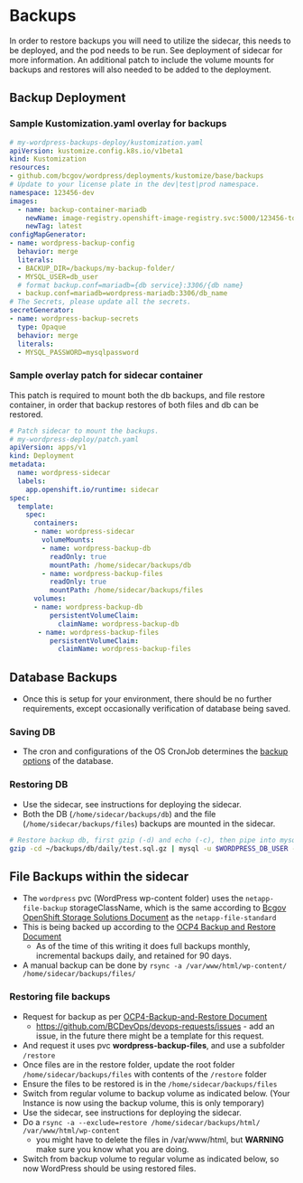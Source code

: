 # Backups
In order to restore backups you will need to utilize the sidecar, this needs to be deployed, and the pod needs to be run. See deployment of sidecar for more information.  An additional patch to include the volume mounts for backups and restores will also needed to be added to the deployment.

## Backup Deployment

### Sample Kustomization.yaml overlay for backups

```yaml
# my-wordpress-backups-deploy/kustomization.yaml
apiVersion: kustomize.config.k8s.io/v1beta1
kind: Kustomization
resources:
- github.com/bcgov/wordpress/deployments/kustomize/base/backups
# Update to your license plate in the dev|test|prod namespace.
namespace: 123456-dev
images:
  - name: backup-container-mariadb
    newName: image-registry.openshift-image-registry.svc:5000/123456-tools/backup-container-mariadb
    newTag: latest
configMapGenerator:
- name: wordpress-backup-config
  behavior: merge
  literals:
  - BACKUP_DIR=/backups/my-backup-folder/
  - MYSQL_USER=db_user
  # format backup.conf=mariadb={db service}:3306/{db name}
  - backup.conf=mariadb=wordpress-mariadb:3306/db_name
# The Secrets, please update all the secrets.
secretGenerator:
- name: wordpress-backup-secrets
  type: Opaque
  behavior: merge
  literals:
  - MYSQL_PASSWORD=mysqlpassword
```

### Sample overlay patch for sidecar container
This patch is required to mount both the db backups, and file restore container, in order that backup restores of both files and db can be restored.

```yaml
# Patch sidecar to mount the backups.
# my-wordpress-deploy/patch.yaml
apiVersion: apps/v1
kind: Deployment
metadata:
  name: wordpress-sidecar
  labels:
    app.openshift.io/runtime: sidecar
spec:
  template:
    spec:
      containers:
      - name: wordpress-sidecar
        volumeMounts:
        - name: wordpress-backup-db
          readOnly: true
          mountPath: /home/sidecar/backups/db
        - name: wordpress-backup-files
          readOnly: true
          mountPath: /home/sidecar/backups/files
      volumes:
      - name: wordpress-backup-db
          persistentVolumeClaim:
            claimName: wordpress-backup-db
       - name: wordpress-backup-files
          persistentVolumeClaim:
            claimName: wordpress-backup-files

```

## Database Backups
* Once this is setup for your environment, there should be no further requirements, except occasionally verification of database being saved.

### Saving DB
* The cron and configurations of the OS CronJob determines the [backup options](https://developer.gov.bc.ca/Backup-Container) of the database.

### Restoring DB
* Use the sidecar, see instructions for deploying the sidecar.
* Both the DB (`/home/sidecar/backups/db`) and the file (`/home/sidecar/backups/files`) backups are mounted in the sidecar.

```bash
# Restore backup db, first gzip (-d) and echo (-c), then pipe into mysql.
gzip -cd ~/backups/db/daily/test.sql.gz | mysql -u $WORDPRESS_DB_USER -p$(cat $MYSQL_PASSWORD_FILE) -h wordpress-mariadb $WORDPRESS_DB_NAME
```

## File Backups within the sidecar
* The `wordpress` pvc (WordPress wp-content folder) uses the ```netapp-file-backup``` storageClassName, which is the same according to [Bcgov OpenShift Storage Solutions Document](https://developer.gov.bc.ca/Persistent-Storage-Services) as the ```netapp-file-standard```
* This is being backed up according to the [OCP4 Backup and Restore Document](https://developer.gov.bc.ca/OCP4-Backup-and-Restore)
    * As of the time of this writing it does full backups monthly, incremental backups daily, and retained for 90 days.
* A manual backup can be done by ```rsync -a /var/www/html/wp-content/ /home/sidecar/backups/files/```
 
### Restoring file backups
* Request for backup as per [OCP4-Backup-and-Restore Document](https://developer.gov.bc.ca/OCP4-Backup-and-Restore)
    * https://github.com/BCDevOps/devops-requests/issues - add an issue, in the future there might be a template for this request.
* And request it uses pvc **wordpress-backup-files**, and use a subfolder `/restore`
* Once files are in the restore folder, update the root folder `/home/sidecar/backups/files` with contents of the `/restore` folder
* Ensure the files to be restored is in the `/home/sidecar/backups/files`
* Switch from regular volume to backup volume as indicated below. (Your Instance is now using the backup volume, this is only temporary)  
* Use the sidecar, see instructions for deploying the sidecar.
* Do a ```rsync -a --exclude=restore /home/sidecar/backups/html/ /var/www/html/wp-content``` 
    * you might have to delete the files in /var/www/html, but **WARNING** make sure you know what you are doing.
* Switch from backup volume to regular volume as indicated below, so now WordPress should be using restored files.